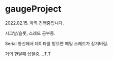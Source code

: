 # gaugeProject

2022.02.15. 아직 진행중입니다.

시그날/슬롯, 스레드 공부중.

Serial 통신에서 데이타를 받으면 메일 스레드가 잠겨버림.

거의 한달째 삽질중....T.T
